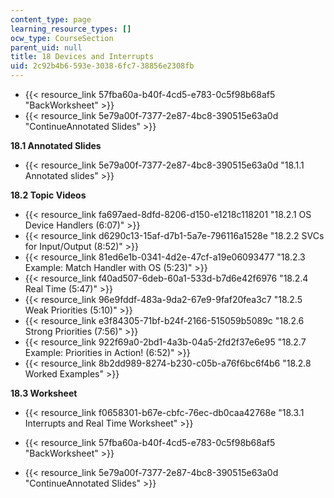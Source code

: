 ```yaml
---
content_type: page
learning_resource_types: []
ocw_type: CourseSection
parent_uid: null
title: 18 Devices and Interrupts
uid: 2c92b4b6-593e-3038-6fc7-38856e2308fb
---
```


*   {{< resource_link 57fba60a-b40f-4cd5-e783-0c5f98b68af5 "BackWorksheet" >}}
*   {{< resource_link 5e79a00f-7377-2e87-4bc8-390515e63a0d "ContinueAnnotated Slides" >}}

**18.1 Annotated Slides**

*   {{< resource_link 5e79a00f-7377-2e87-4bc8-390515e63a0d "18.1.1 Annotated slides" >}}

**18.2 Topic Videos**

*   {{< resource_link fa697aed-8dfd-8206-d150-e1218c118201 "18.2.1 OS Device Handlers (6:07)" >}}
*   {{< resource_link d6290c13-15af-d7b1-5a7e-796116a1528e "18.2.2 SVCs for Input/Output (8:52)" >}}
*   {{< resource_link 81ed6e1b-0341-4d2e-47cf-a19e06093477 "18.2.3 Example: Match Handler with OS (5:23)" >}}
*   {{< resource_link f40ad507-6deb-60a1-533d-b7d6e42f6976 "18.2.4 Real Time (5:47)" >}}
*   {{< resource_link 96e9fddf-483a-9da2-67e9-9faf20fea3c7 "18.2.5 Weak Priorities (5:10)" >}}
*   {{< resource_link e3f84305-71bf-b24f-2166-515059b5089c "18.2.6 Strong Priorities (7:56)" >}}
*   {{< resource_link 922f69a0-2bd1-4a3b-04a5-2fd2f37e6e95 "18.2.7 Example: Priorities in Action! (6:52)" >}}
*   {{< resource_link 8b2dd989-8274-b230-c05b-a76f6bc6f4b6 "18.2.8 Worked Examples" >}}

**18.3 Worksheet**

*   {{< resource_link f0658301-b67e-cbfc-76ec-db0caa42768e "18.3.1 Interrupts and Real Time Worksheet" >}}

*   {{< resource_link 57fba60a-b40f-4cd5-e783-0c5f98b68af5 "BackWorksheet" >}}
*   {{< resource_link 5e79a00f-7377-2e87-4bc8-390515e63a0d "ContinueAnnotated Slides" >}}